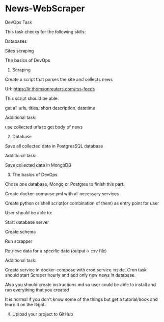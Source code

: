 # News-WebScraper

DevOps Task 

This task checks for the following skills:

Databases

Sites scraping

The basics of DevOps

1. Scraping

Create a script that parses the site and collects news

Url: https://ir.thomsonreuters.com/rss-feeds

This script should be able:

get all urls, titles, short description, datetime

Additional task:

use collected urls to get body of news

2. Database

Save all collected data in PostgresSQL database

Additional task:

Save collected data in MongoDB

3. The basics of DevOps

Chose one database, Mongo or Postgres to finish this part.

Create docker-compose.yml with all necessary services

Create python or shell script(or combination of them) as entry point for user

User should be able to:

Start database server

Create schema

Run scrapper

Retrieve data for a specific date (output-> csv file)

Additional task:

Create service in docker-compose with cron service inside. Cron task should start Scraper hourly and add only new news in database.

Also you should create instructions.md so user could be able to install and run everything that you created

It is normal if you don't know some of the things but get a tutorial/book and learn it on the flight.

4. Upload your project to GitHub